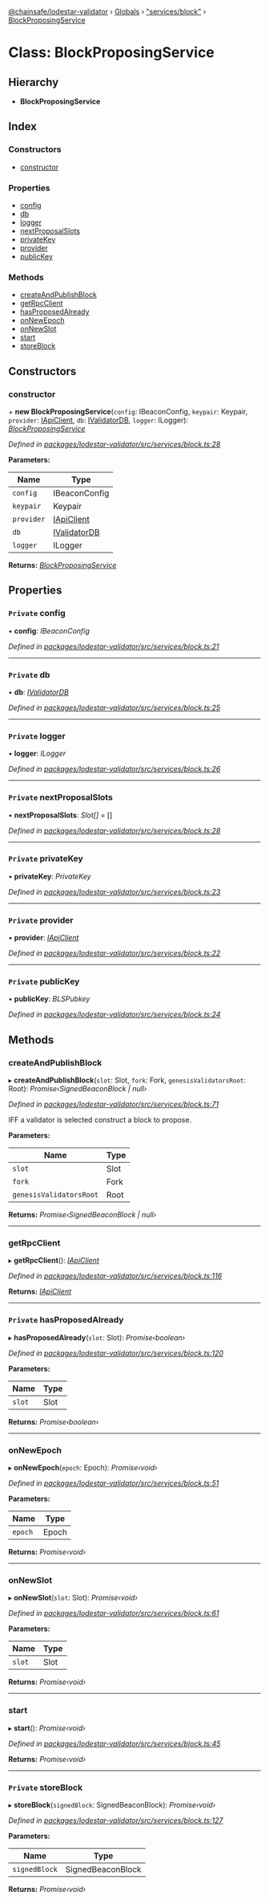 [@chainsafe/lodestar-validator](../README.md) › [Globals](../globals.md) › ["services/block"](../modules/_services_block_.md) › [BlockProposingService](_services_block_.blockproposingservice.md)

# Class: BlockProposingService

## Hierarchy

* **BlockProposingService**

## Index

### Constructors

* [constructor](_services_block_.blockproposingservice.md#constructor)

### Properties

* [config](_services_block_.blockproposingservice.md#private-config)
* [db](_services_block_.blockproposingservice.md#private-db)
* [logger](_services_block_.blockproposingservice.md#private-logger)
* [nextProposalSlots](_services_block_.blockproposingservice.md#private-nextproposalslots)
* [privateKey](_services_block_.blockproposingservice.md#private-privatekey)
* [provider](_services_block_.blockproposingservice.md#private-provider)
* [publicKey](_services_block_.blockproposingservice.md#private-publickey)

### Methods

* [createAndPublishBlock](_services_block_.blockproposingservice.md#createandpublishblock)
* [getRpcClient](_services_block_.blockproposingservice.md#getrpcclient)
* [hasProposedAlready](_services_block_.blockproposingservice.md#private-hasproposedalready)
* [onNewEpoch](_services_block_.blockproposingservice.md#onnewepoch)
* [onNewSlot](_services_block_.blockproposingservice.md#onnewslot)
* [start](_services_block_.blockproposingservice.md#start)
* [storeBlock](_services_block_.blockproposingservice.md#private-storeblock)

## Constructors

###  constructor

\+ **new BlockProposingService**(`config`: IBeaconConfig, `keypair`: Keypair, `provider`: [IApiClient](../interfaces/_api_interface_.iapiclient.md), `db`: [IValidatorDB](../interfaces/_db_interface_.ivalidatordb.md), `logger`: ILogger): *[BlockProposingService](_services_block_.blockproposingservice.md)*

*Defined in [packages/lodestar-validator/src/services/block.ts:28](https://github.com/ChainSafe/lodestar/blob/40c050469/packages/lodestar-validator/src/services/block.ts#L28)*

**Parameters:**

Name | Type |
------ | ------ |
`config` | IBeaconConfig |
`keypair` | Keypair |
`provider` | [IApiClient](../interfaces/_api_interface_.iapiclient.md) |
`db` | [IValidatorDB](../interfaces/_db_interface_.ivalidatordb.md) |
`logger` | ILogger |

**Returns:** *[BlockProposingService](_services_block_.blockproposingservice.md)*

## Properties

### `Private` config

• **config**: *IBeaconConfig*

*Defined in [packages/lodestar-validator/src/services/block.ts:21](https://github.com/ChainSafe/lodestar/blob/40c050469/packages/lodestar-validator/src/services/block.ts#L21)*

___

### `Private` db

• **db**: *[IValidatorDB](../interfaces/_db_interface_.ivalidatordb.md)*

*Defined in [packages/lodestar-validator/src/services/block.ts:25](https://github.com/ChainSafe/lodestar/blob/40c050469/packages/lodestar-validator/src/services/block.ts#L25)*

___

### `Private` logger

• **logger**: *ILogger*

*Defined in [packages/lodestar-validator/src/services/block.ts:26](https://github.com/ChainSafe/lodestar/blob/40c050469/packages/lodestar-validator/src/services/block.ts#L26)*

___

### `Private` nextProposalSlots

• **nextProposalSlots**: *Slot[]* = []

*Defined in [packages/lodestar-validator/src/services/block.ts:28](https://github.com/ChainSafe/lodestar/blob/40c050469/packages/lodestar-validator/src/services/block.ts#L28)*

___

### `Private` privateKey

• **privateKey**: *PrivateKey*

*Defined in [packages/lodestar-validator/src/services/block.ts:23](https://github.com/ChainSafe/lodestar/blob/40c050469/packages/lodestar-validator/src/services/block.ts#L23)*

___

### `Private` provider

• **provider**: *[IApiClient](../interfaces/_api_interface_.iapiclient.md)*

*Defined in [packages/lodestar-validator/src/services/block.ts:22](https://github.com/ChainSafe/lodestar/blob/40c050469/packages/lodestar-validator/src/services/block.ts#L22)*

___

### `Private` publicKey

• **publicKey**: *BLSPubkey*

*Defined in [packages/lodestar-validator/src/services/block.ts:24](https://github.com/ChainSafe/lodestar/blob/40c050469/packages/lodestar-validator/src/services/block.ts#L24)*

## Methods

###  createAndPublishBlock

▸ **createAndPublishBlock**(`slot`: Slot, `fork`: Fork, `genesisValidatorsRoot`: Root): *Promise‹SignedBeaconBlock | null›*

*Defined in [packages/lodestar-validator/src/services/block.ts:71](https://github.com/ChainSafe/lodestar/blob/40c050469/packages/lodestar-validator/src/services/block.ts#L71)*

IFF a validator is selected construct a block to propose.

**Parameters:**

Name | Type |
------ | ------ |
`slot` | Slot |
`fork` | Fork |
`genesisValidatorsRoot` | Root |

**Returns:** *Promise‹SignedBeaconBlock | null›*

___

###  getRpcClient

▸ **getRpcClient**(): *[IApiClient](../interfaces/_api_interface_.iapiclient.md)*

*Defined in [packages/lodestar-validator/src/services/block.ts:116](https://github.com/ChainSafe/lodestar/blob/40c050469/packages/lodestar-validator/src/services/block.ts#L116)*

**Returns:** *[IApiClient](../interfaces/_api_interface_.iapiclient.md)*

___

### `Private` hasProposedAlready

▸ **hasProposedAlready**(`slot`: Slot): *Promise‹boolean›*

*Defined in [packages/lodestar-validator/src/services/block.ts:120](https://github.com/ChainSafe/lodestar/blob/40c050469/packages/lodestar-validator/src/services/block.ts#L120)*

**Parameters:**

Name | Type |
------ | ------ |
`slot` | Slot |

**Returns:** *Promise‹boolean›*

___

###  onNewEpoch

▸ **onNewEpoch**(`epoch`: Epoch): *Promise‹void›*

*Defined in [packages/lodestar-validator/src/services/block.ts:51](https://github.com/ChainSafe/lodestar/blob/40c050469/packages/lodestar-validator/src/services/block.ts#L51)*

**Parameters:**

Name | Type |
------ | ------ |
`epoch` | Epoch |

**Returns:** *Promise‹void›*

___

###  onNewSlot

▸ **onNewSlot**(`slot`: Slot): *Promise‹void›*

*Defined in [packages/lodestar-validator/src/services/block.ts:61](https://github.com/ChainSafe/lodestar/blob/40c050469/packages/lodestar-validator/src/services/block.ts#L61)*

**Parameters:**

Name | Type |
------ | ------ |
`slot` | Slot |

**Returns:** *Promise‹void›*

___

###  start

▸ **start**(): *Promise‹void›*

*Defined in [packages/lodestar-validator/src/services/block.ts:45](https://github.com/ChainSafe/lodestar/blob/40c050469/packages/lodestar-validator/src/services/block.ts#L45)*

**Returns:** *Promise‹void›*

___

### `Private` storeBlock

▸ **storeBlock**(`signedBlock`: SignedBeaconBlock): *Promise‹void›*

*Defined in [packages/lodestar-validator/src/services/block.ts:127](https://github.com/ChainSafe/lodestar/blob/40c050469/packages/lodestar-validator/src/services/block.ts#L127)*

**Parameters:**

Name | Type |
------ | ------ |
`signedBlock` | SignedBeaconBlock |

**Returns:** *Promise‹void›*
